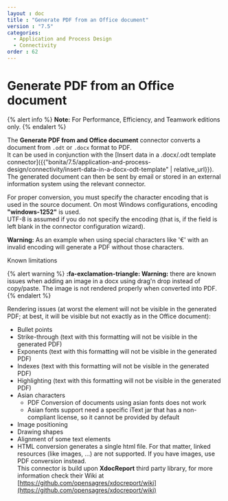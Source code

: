 ```yaml
---
layout : doc
title : "Generate PDF from an Office document"
version : "7.5"
categories:
  - Application and Process Design
  - Connectivity
order : 62
---
```

# Generate PDF from an Office document

{% alert info %}
**Note:** For Performance, Efficiency, and Teamwork editions only.
{% endalert %}

The **Generate PDF from and Office document** connector converts a document from `.odt` or `.docx` format to PDF.  
It can be used in conjunction with the [Insert data in a .docx/.odt template connector]({{"bonita/7.5/application-and-process-design/connectivity/insert-data-in-a-docx-odt-template" | relative_url}}).   
The generated document can then be sent by email or stored in an external information system using the relevant connector.  

For proper conversion, you must specify the character encoding that is used in the source document. On most Windows configurations, encoding **"windows-1252"** is used.  
UTF-8 is assumed if you do not specify the encoding (that is, if the field is left blank in the connector configuration wizard).   

**Warning:** As an example when using special characters like '€' with an invalid encoding will generate a PDF without those characters.

Known limitations <!--{.h2}-->

{% alert warning %}
**:fa-exclamation-triangle: Warning:** there are known issues when adding an image in a docx using drag'n drop instead of copy/paste. The image is not rendered properly when converted into PDF.
{% endalert %}

Rendering issues (at worst the element will not be visible in the generated PDF; at best, it will be visible but not exactly as in the Office document):  
* Bullet points
* Strike-through (text with this formatting will not be visible in the generated PDF)
* Exponents (text with this formatting will not be visible in the generated PDF)
* Indexes (text with this formatting will not be visible in the generated PDF)
* Highlighting (text with this formatting will not be visible in the generated PDF)
* Asian characters
  * PDF Conversion of documents using asian fonts does not work
  * Asian fonts support need a specific iText jar that has a non-compliant license, so it cannot be provided by default
* Image positioning
* Drawing shapes
* Alignment of some text elements
* HTML conversion generates a single html file. For that matter, linked resources (like images, ...) are not supported. If you have images, use PDF conversion instead.  
This connector is build upon **XdocReport** third party library, for more information check their Wiki at [https://github.com/opensagres/xdocreport/wiki](https://github.com/opensagres/xdocreport/wiki)
